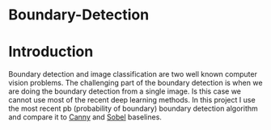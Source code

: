 # Boundary-Detection

# Introduction

Boundary detection and image classification are two well
known computer vision problems. The challenging part of
the boundary detection is when we are doing the boundary
detection from a single image. Is this case we cannot use most
of the recent deep learning methods. In this project I use the most recent
pb (probability of boundary) boundary detection algorithm and compare it to [Canny](https://ieeexplore.ieee.org/document/4767851) and [Sobel](https://en.wikipedia.org/wiki/Sobel_operator) baselines.




